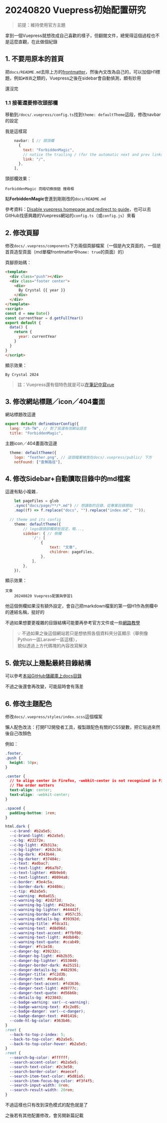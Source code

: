 # 20240820 Vuepress初始配置研究
>前提：維持使用官方主題

拿到一個Vuepress就想改成自己喜歡的樣子，但翻閱文件，總覺得這個過程也不是這麼直觀，在此做個紀錄

## 1. 不要用原本的首頁
把`docs/README.md`去除上方的[frontmatter](https://v1.vuepress.vuejs.org/guide/frontmatter.html)，然後內文改為自己的，可以加個H1標題，例如`#首頁`之類的，Vuepress之後在sidebar會自動偵測，頗有妙用

還沒完
### 1.1 接著還要修改頭部欄
移動到`/docs/.vuepress/config.ts`找到`theme: defaultTheme`這段，修改navbar的設定

我是這樣寫
```js
    navbar: [ // 頭頂欄
      {
        text: "ForbiddenMagic",
        // notice the trailing / (for the automatic next and prev links based on the sidebar)
        link: "/",
      },
    ],
```
頭部欄效果：
```
ForbiddenMagic 亮暗切換按鈕 搜尋框
```
點**ForbiddenMagic**會進到剛剛改的`docs/README.md`

參考資料：[Disable vuepress homepage and redirect to guide](https://stackoverflow.com/questions/64955892/disable-vuepress-homepage-and-redirect-to-guide)，也可以去GitHub找感興趣的Vuepress網站的`config.ts`（或`config.js`）來看

## 2. 修改頁腳
修改`docs/.vuepress/components`下方兩個頁腳檔案（一個是內文頁面的，一個是首頁造型頁面（md單檔frontmatter中`home: true`的頁面）的）

頁腳原始碼：
```html
<template>
  <div class="push"></div>
  <div class="footer center">
    <div>
      By Crystal {{ year }}
    </div>
  </div>
</template>
<script>
const d = new Date()
const currentYear = d.getFullYear()
export default {
  data() {
    return {
      year: currentYear
    }
  }
}
</script>
```

顯示效果：
```
By Crystal 2024
```

>註：Vuepress還有個特色就是可以[在筆記中寫vue](https://v1.vuepress.vuejs.org/zh/guide/using-vue.html#%E6%A8%A1%E6%9D%BF%E8%AF%AD%E6%B3%95)

## 3. 修改網站標題／icon／404畫面
網站標題改這邊
```js
export default defineUserConfig({
  lang: "zh-TW", // 對了我還有改網站語言
  title: "ForbiddenMagic",
```

主題icon／404畫面改這邊
```js
  theme: defaultTheme({
    logo: "feather.png", // 這個檔案被放在docs/.vuepress/public/ 下方
    notFound: ["查無路徑"],
```

## 4. 修改Sidebar+自動讀取目錄中的md檔案
這邊有點小複雜..
```js
    let pageFiles = glob
    .sync("docs/page/**/*.md") // 想讀取的目錄，從專案目錄開始
    .map((f) => f.replace("docs", "").replace("index.md", ""));
    
  // theme and its config
    theme: defaultTheme({
        // logo跟頭部欄那些設定，略...,
        sidebar: { // 側欄
            '/': [
                {
                    text: "文章",
                    children: pageFiles,
                },
            ],
        },
    }), 
```
顯示效果：
```
文章
    20240820 Vuepress配置與學習1
```
他這個側欄如果沒有額外設定，會自己把markdown檔案的第一個H1作為側欄中的連結名稱，挺好的

不過如果想要更複雜的目錄結構可能要再參考官方文件或一些[網路教學](https://blog.csdn.net/sinat_31213021/article/details/113384808)

>💡 不過如果之後這個網站若只是想依照各個資料夾分區顯示（舉例像Python一區Laravel一區這樣），\
>貌似透過上方代碼塊的內容改寫解決

## 5. 做完以上幾點最終目錄結構
可以參考[本站GitHub儲藏庫上docs目錄](https://github.com/x200706/CrystalVuepress/tree/main/docs)

不過之後還會再改變，可能屆時會有落差

## 6. 修改主題配色
修改`docs/.vuepress/styles/index.scss`這個檔案

懶人配色改法：打開F12開發者工具，複製跟配色有關的CSS變數，把它貼過來然後自己改顏色

例如：
```css
.footer,
.push {
  height: 50px;
}

.center {
  // to align center in Firefox, -webkit-center is not recognized in Firefox
  // The order matters
  text-align: center;
  text-align: -webkit-center;
}

.spaced {
  padding-bottom: 1rem;
}

html.dark {
  --c-brand: #b2a5e5;
  --c-brand-light: #b2a5e5;
  --c-bg: #22272e;
  --c-bg-light: #2b313a;
  --c-bg-lighter: #262c34;
  --c-bg-dark: #343b44;
  --c-bg-darker: #37404c;
  --c-text: #adbac7;
  --c-text-light: #96a7b7;
  --c-text-lighter: #8b9eb0;
  --c-text-lightest: #8094a8;
  --c-border: #3e4c5a;
  --c-border-dark: #34404c;
  --c-tip: #b2a5e5;
  --c-warning: #e0ad15;
  --c-warning-bg: #2d2f2d;
  --c-warning-bg-light: #423e2a;
  --c-warning-bg-lighter: #44442f;
  --c-warning-border-dark: #957c35;
  --c-warning-details-bg: #39392d;
  --c-warning-title: #fdca31;
  --c-warning-text: #d8d96d;
  --c-warning-text-accent: #ffbf00;
  --c-warning-text-light: #ddb84b;
  --c-warning-text-quote: #ccab49;
  --c-danger: #fc1e38;
  --c-danger-bg: #39232c;
  --c-danger-bg-light: #4b2b35;
  --c-danger-bg-lighter: #553040;
  --c-danger-border-dark: #a25151;
  --c-danger-details-bg: #482936;
  --c-danger-title: #fc2d3b;
  --c-danger-text: #ea9ca0;
  --c-danger-text-accent: #fd3636;
  --c-danger-text-light: #d9777c;
  --c-danger-text-quote: #d56b6b;
  --c-details-bg: #323843;
  --c-badge-warning: var(--c-warning);
  --c-badge-warning-text: #3c2e05;
  --c-badge-danger: var(--c-danger);
  --c-badge-danger-text: #401416;
  --code-hl-bg-color: #363b46;
}
:root {
  --back-to-top-z-index: 5;
  --back-to-top-color: #b2a5e5;
  --back-to-top-color-hover: #b2a5e5;
}
:root {
  --search-bg-color: #ffffff;
  --search-accent-color: #b2a5e5;
  --search-text-color: #2c3e50;
  --search-border-color: #eaecef;
  --search-item-text-color: #5d81a5;
  --search-item-focus-bg-color: #f3f4f5;
  --search-input-width: 8rem;
  --search-result-width: 20rem;
}
```
不過這樣也只有改到深色模式的配色就是了

之後若有其他配置修改，會另開新篇記載